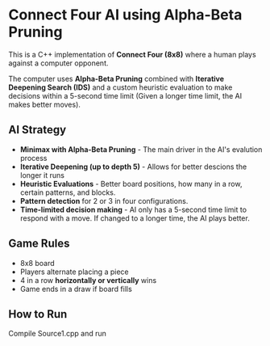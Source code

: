 # Connect Four AI using Alpha-Beta Pruning

This is a C++ implementation of **Connect Four (8x8)** where a human plays against a computer opponent.

The computer uses **Alpha-Beta Pruning** combined with **Iterative Deepening Search (IDS)** and a custom heuristic evaluation to make decisions within a 5-second time limit (Given a longer time limit, the AI makes better moves).

## AI Strategy

- **Minimax with Alpha-Beta Pruning** - The main driver in the AI's evalution process
- **Iterative Deepening (up to depth 5)** - Allows for better descions the longer it runs
- **Heuristic Evaluations** - Better board positions, how many in a row, certain patterns, and blocks.
- **Pattern detection** for 2 or 3 in four configurations.
- **Time-limited decision making** - AI only has a 5-second time limit to respond with a move. If changed to a longer time, the AI plays better.

## Game Rules

- 8x8 board
- Players alternate placing a piece
- 4 in a row **horizontally or vertically** wins
- Game ends in a draw if board fills

## How to Run

Compile Source1.cpp and run

